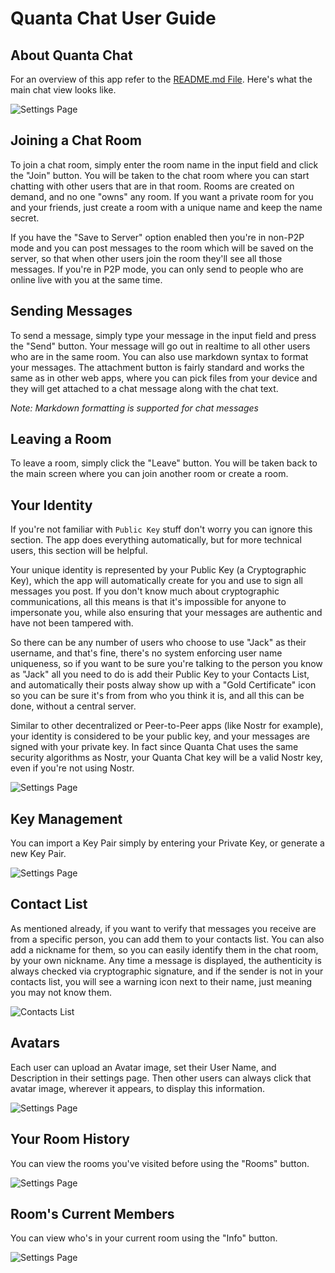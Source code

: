 # Quanta Chat User Guide

## About Quanta Chat

For an overview of this app refer to the [README.md File](https://github.com/Clay-Ferguson/quanta-chat/blob/main/README.md). Here's what the main chat view looks like.

![Settings Page](_img/chat-window.png)

## Joining a Chat Room

To join a chat room, simply enter the room name in the input field and click the "Join" button. You will be taken to the chat room where you can start chatting with other users that are in that room. Rooms are created on demand, and no one "owns" any room. If you want a private room for you and your friends, just create a room with a unique name and keep the name secret.

If you have the "Save to Server" option enabled then you're in non-P2P mode and you can post messages to the room which will be saved on the server, so that when other users join the room they'll see all those messages. If you're in P2P mode, you can only send to people who are online live with you at the same time. 

## Sending Messages

To send a message, simply type your message in the input field and press the "Send" button. Your message will go out in realtime to all other users who are in the same room. You can also use markdown syntax to format your messages. The attachment button is fairly standard and works the same as in other web apps, where you can pick files from your device and they will get attached to a chat message along with the chat text.

*Note: Markdown formatting is supported for chat messages*

## Leaving a Room

To leave a room, simply click the "Leave" button. You will be taken back to the main screen where you can join another room or create a room.

## Your Identity

If you're not familiar with `Public Key` stuff don't worry you can ignore this section. The app does everything automatically, but for more technical users, this section will be helpful.

Your unique identity is represented by your Public Key (a Cryptographic Key), which the app will automatically create for you and use to sign all messages you post. If you don't know much about cryptographic communications, all this means is that it's impossible for anyone to impersonate you, while also ensuring that your messages are authentic and have not been tampered with. 

So there can be any number of users who choose to use "Jack" as their username, and that's fine, there's no system enforcing user name uniqueness, so if you want to be sure you're talking to the person you know as "Jack" all you need to do is add their Public Key to your Contacts List, and automatically their posts alway show up with a "Gold Certificate" icon so you can be sure it's from from who you think it is, and all this can be done, without a central server.

Similar to other decentralized or Peer-to-Peer apps (like Nostr for example), your identity is considered to be your public key, and your messages are signed with your private key. In fact since Quanta Chat uses the same security algorithms as Nostr, your Quanta Chat key will be a valid Nostr key, even if you're not using Nostr. 

![Settings Page](_img/about-you.png)

## Key Management

You can import a Key Pair simply by entering your Private Key, or generate a new Key Pair.

![Settings Page](_img/identity-keys.png)

## Contact List

As mentioned already, if you want to verify that messages you receive are from a specific person, you can add them to your contacts list.  You can also add a nickname for them, so you can easily identify them in the chat room, by your own nickname. Any time a message is displayed, the authenticity is always checked via cryptographic signature, and if the sender is not in your contacts list, you will see a warning icon next to their name, just meaning you may not know them.

![Contacts List](_img/contacts.png)

## Avatars

Each user can upload an Avatar image, set their User Name, and Description in their settings page. Then other users can always click that avatar image, wherever it appears, to display this information.

![Settings Page](_img/user-profile.png)

## Your Room History 

You can view the rooms you've visited before using the "Rooms" button.

![Settings Page](_img/rooms.png)

## Room's Current Members

You can view who's in your current room using the "Info" button.

![Settings Page](_img/room-info.png)

